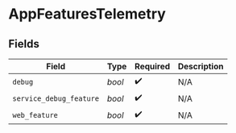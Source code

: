 # AppFeaturesTelemetry


## Fields

| Field                   | Type                    | Required                | Description             |
| ----------------------- | ----------------------- | ----------------------- | ----------------------- |
| `debug`                 | *bool*                  | :heavy_check_mark:      | N/A                     |
| `service_debug_feature` | *bool*                  | :heavy_check_mark:      | N/A                     |
| `web_feature`           | *bool*                  | :heavy_check_mark:      | N/A                     |